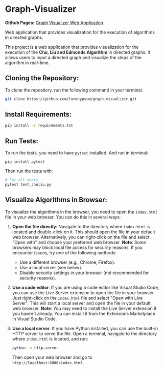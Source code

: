 # Graph-Visualizer

**Github Pages:** [Graph Visualizer Web Application](https://lorenypsum.github.io/graph-visualizer/)

Web application that provides visualization for the execution of algorithms in directed graphs.

This project is a web application that provides visualization for the execution of the **Chu, Liu and Edmonds Algorithm** in directed graphs.
It allows users to input a directed graph and visualize the steps of the algorithm in real-time.


## Cloning the Repository:
To clone the repository, run the following command in your terminal:

```bash 
git clone https://github.com/lorenypsum/graph-visualizer.git
```


## Install Requirements:

```bash
pip install -r requirements.txt
```

## Run Tests:
To run the tests, you need to have `pytest` installed. And run in terminal:

```bash:
pip install pytest
```

Then run the tests with:

```bash
# For all tests
pytest test_chuliu.py
```

## Visualize Algorithms in Browser:

To visualize the algorithms in the browser, you need to open the `index.html` file in your web browser. You can do this in several ways:

1. **Open the file directly**: Navigate to the directory where `index.html` is located and double-click on it. This should open the file in your default web browser.
    Alternatively, you can right-click on the file and select "Open with" and choose your preferred web browser.
    **Note**: Some browsers may block local file access for security reasons. If you encounter issues, try one of the following methods:
    - Use a different browser (e.g., Chrome, Firefox).
    - Use a local server (see below).
    - Disable security settings in your browser (not recommended for security reasons).
  
2. **Use a code editor**: If you are using a code editor like Visual Studio Code, you can use the Live Server extension to open the file in your browser. Just right-click on the `index.html` file and select "Open with Live Server".
    This will start a local server and open the file in your default web browser.
     **Note**: You may need to install the Live Server extension if you haven't already.
    You can install it from the Extensions Marketplace in Visual Studio Code.

3. **Use a local server**: If you have Python installed, you can use the built-in HTTP server to serve the file. Open a terminal, navigate to the directory where `index.html` is located, and run:

   ```bash
   python -m http.server
   ```

   Then open your web browser and go to `http://localhost:8000/index.html`.